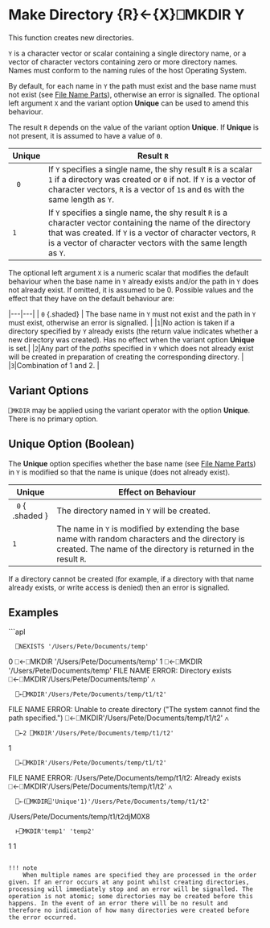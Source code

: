 <!-- Hidden search keywords -->
<div style="display: none;">
  ⎕MKDIR MKDIR
</div>






<h1 class="heading"><span class="name">Make Directory</span> <span class="command">{R}←{X}⎕MKDIR Y</span></h1>



This function creates new directories.


`Y` is a character vector or scalar containing a single directory name, or a vector of character vectors containing zero or more directory names. Names must conform to the naming rules of the host Operating System.


By default, for each name in `Y` the path must exist and the base name must not exist (see [File Name Parts](nparts.md)), otherwise an error is signalled. The optional left argument `X` and the variant option **Unique** can be used to amend this behaviour.

The result `R` depends on the value of the variant option **Unique**. If  **Unique** is not present, it is assumed to have a value of `0`.

| Unique | Result `R` |
|--------|------------|
|` 0`    | If `Y` specifies a single name, the shy result `R` is a scalar `1` if a directory was created or `0` if not. If `Y` is a vector of character vectors, `R` is a vector of `1`s and `0`s with the same length as `Y`. |
| `1`    | If `Y` specifies a single name, the shy result `R` is a character vector containing the name of the directory that was created. If `Y` is a vector of character vectors, `R` is a vector of character vectors with the same length as `Y`. |

The optional left argument `X` is a numeric scalar that modifies the default behaviour when the base name in `Y` already exists and/or the path in `Y` does not already exist. If omitted, it is assumed to be 0. Possible values and the effect that they have on the default behaviour are:

|---|---|
| `0` {.shaded} | The base name in `Y` must not exist and the path in `Y` must exist, otherwise an error is signalled.                                                                           |
|`1`|No action is taken if a directory specified by `Y` already exists (the return value indicates whether a new directory was created). Has no effect when the variant option **Unique** is set.|
|`2`|Any part of the *paths* specified in `Y` which does not already exist will be created in preparation of creating the corresponding directory.                                               |
|`3`|Combination of 1 and 2.                                                                                                                                                                     |

## Variant Options

`⎕MKDIR` may be applied using the variant operator with the option **Unique**. There is no primary option.

## Unique Option (Boolean)
The **Unique** option specifies whether the base name (see [File Name Parts](nparts.md)) in `Y` is modified so that the name is unique (does not already exist).

| Unique            | Effect on Behaviour  |
|-------------------|----------------------|
|` 0`   { .shaded } | The directory named in `Y` will be created. |
| `1`               | The name in `Y` is modified by extending the base name with random characters and the directory is created. The name of the directory is returned in the result `R`. |

If a directory cannot be created (for example, if a directory with that name already exists, or write access is denied) then an error is signalled.

<h2 class="example">Examples</h2>
```apl

      ⎕NEXISTS '/Users/Pete/Documents/temp'
0
      ⎕←⎕MKDIR '/Users/Pete/Documents/temp'
1
      ⎕←⎕MKDIR '/Users/Pete/Documents/temp'
FILE NAME ERROR: Directory exists
      ⎕←⎕MKDIR'/Users/Pete/Documents/temp'
     ∧

      ⎕←⎕MKDIR'/Users/Pete/Documents/temp/t1/t2'
FILE NAME ERROR: Unable to create directory ("The system cannot find the path specified.")
      ⎕←⎕MKDIR'/Users/Pete/Documents/temp/t1/t2'
     ∧

      ⎕←2 ⎕MKDIR'/Users/Pete/Documents/temp/t1/t2'
1

      ⎕←⎕MKDIR'/Users/Pete/Documents/temp/t1/t2'
FILE NAME ERROR: /Users/Pete/Documents/temp/t1/t2: Already exists
      ⎕←⎕MKDIR'/Users/Pete/Documents/temp/t1/t2'
        ∧

      ⎕←(⎕MKDIR⍠'Unique'1)'/Users/Pete/Documents/temp/t1/t2'
/Users/Pete/Documents/temp/t1/t2djM0X8

      ⊢⎕MKDIR'temp1' 'temp2'
1 1
```

!!! note
    When multiple names are specified they are processed in the order given. If an error occurs at any point whilst creating directories, processing will immediately stop and an error will be signalled. The operation is not atomic; some directories may be created before this happens. In the event of an error there will be no result and therefore no indication of how many directories were created before the error occurred.


